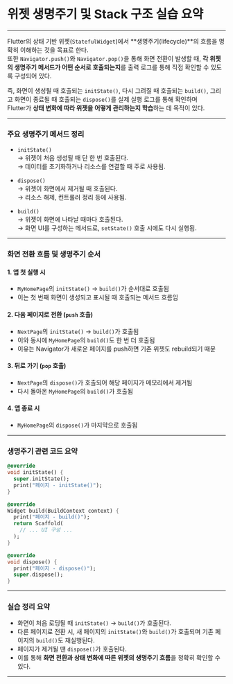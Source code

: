 # 위젯 생명주기 및 Stack 구조 실습 요약

---

Flutter의 상태 기반 위젯(`StatefulWidget`)에서 **생명주기(lifecycle)**의 흐름을 명확히 이해하는 것을 목표로 한다.  
또한 `Navigator.push()`와 `Navigator.pop()`을 통해 화면 전환이 발생할 때, **각 위젯의 생명주기 메서드가 어떤 순서로 호출되는지**를 출력 로그를 통해 직접 확인할 수 있도록 구성되어 있다.

즉, 화면이 생성될 때 호출되는 `initState()`, 다시 그려질 때 호출되는 `build()`, 그리고 화면이 종료될 때 호출되는 `dispose()`를 실제 실행 로그를 통해 확인하며  
Flutter가 **상태 변화에 따라 위젯을 어떻게 관리하는지 학습**하는 데 목적이 있다.

---

### 주요 생명주기 메서드 정리

- `initState()`  
  → 위젯이 처음 생성될 때 단 한 번 호출된다.  
  → 데이터를 초기화하거나 리소스를 연결할 때 주로 사용됨.

- `dispose()`  
  → 위젯이 화면에서 제거될 때 호출된다.  
  → 리소스 해제, 컨트롤러 정리 등에 사용됨.

- `build()`  
  → 위젯이 화면에 나타날 때마다 호출된다.  
  → 화면 UI를 구성하는 메서드로, `setState()` 호출 시에도 다시 실행됨.

---

### 화면 전환 흐름 및 생명주기 순서

#### 1. 앱 첫 실행 시

- `MyHomePage`의 `initState()` → `build()`가 순서대로 호출됨  
- 이는 첫 번째 화면이 생성되고 표시될 때 호출되는 메서드 흐름임

#### 2. 다음 페이지로 전환 (`push` 호출)

- `NextPage`의 `initState()` → `build()`가 호출됨  
- 이와 동시에 `MyHomePage`의 `build()`도 한 번 더 호출됨  
- 이유는 Navigator가 새로운 페이지를 push하면 기존 위젯도 rebuild되기 때문

#### 3. 뒤로 가기 (`pop` 호출)

- `NextPage`의 `dispose()`가 호출되어 해당 페이지가 메모리에서 제거됨  
- 다시 돌아온 `MyHomePage`의 `build()`가 호출됨

#### 4. 앱 종료 시

- `MyHomePage`의 `dispose()`가 마지막으로 호출됨

---

### 생명주기 관련 코드 요약

```dart
@override
void initState() {
  super.initState();
  print("페이지 - initState()");
}

@override
Widget build(BuildContext context) {
  print("페이지 - build()");
  return Scaffold(
    // ... UI 구성 ...
  );
}

@override
void dispose() {
  print("페이지 - dispose()");
  super.dispose();
}
```

---

### 실습 정리 요약

- 화면이 처음 로딩될 때 `initState()` → `build()`가 호출된다.  
- 다른 페이지로 전환 시, 새 페이지의 `initState()`와 `build()`가 호출되며 기존 페이지의 `build()`도 재실행된다.  
- 페이지가 제거될 땐 `dispose()`가 호출된다.  
- 이를 통해 **화면 전환과 상태 변화에 따른 위젯의 생명주기 흐름**을 정확히 확인할 수 있다.

---
